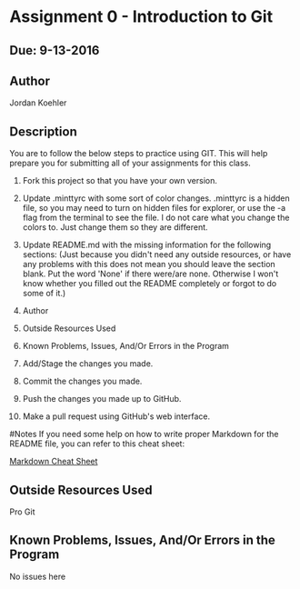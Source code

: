 # Assignment 0 - Introduction to Git
## Due: 9-13-2016

## Author
Jordan Koehler
## Description

You are to follow the below steps to practice using GIT. This will help prepare you for submitting all of your assignments for this class.

1. Fork this project so that you have your own version.

2. Update .minttyrc with some sort of color changes. .minttyrc is a hidden file, so you may need to turn on hidden files for explorer, or use the -a flag from the terminal to see the file. I do not care what you change the colors to. Just change them so they are different.

3. Update README.md with the missing information for the following sections: (Just because you didn't need any outside resources, or have any problems with this does not mean you should leave the section blank. Put the word 'None' if there were/are none. Otherwise I won't know whether you filled out the README completely or forgot to do some of it.)

  1. Author
  2. Outside Resources Used
  3. Known Problems, Issues, And/Or Errors in the Program

4. Add/Stage the changes you made.

5. Commit the changes you made.

6. Push the changes you made up to GitHub.

7. Make a pull request using GitHub's web interface.

#Notes
If you need some help on how to write proper Markdown for the README file, you can refer to this cheat sheet:

[Markdown Cheat Sheet](https://github.com/adam-p/markdown-here/wiki/Markdown-Cheatsheet)

## Outside Resources Used
Pro Git
## Known Problems, Issues, And/Or Errors in the Program
No issues here